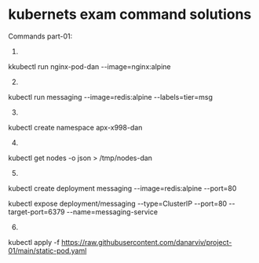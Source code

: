 # kubernets exam command solutions
Commands part-01:

1.
kkubectl run nginx-pod-dan --image=nginx:alpine

2.
kubectl run messaging --image=redis:alpine --labels=tier=msg

3.
kubectl create namespace apx-x998-dan

4.
kubectl get nodes -o json > /tmp/nodes-dan

5.

kubectl create deployment messaging --image=redis:alpine --port=80

kubectl expose deployment/messaging --type=ClusterIP --port=80  --target-port=6379 --name=messaging-service

6.

kubectl apply -f https://raw.githubusercontent.com/danarviv/project-01/main/static-pod.yaml
